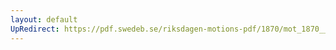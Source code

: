 ```yaml
---
layout: default
UpRedirect: https://pdf.swedeb.se/riksdagen-motions-pdf/1870/mot_1870__ak__00140/mot_1870__ak__00140_002.pdf
---
```

